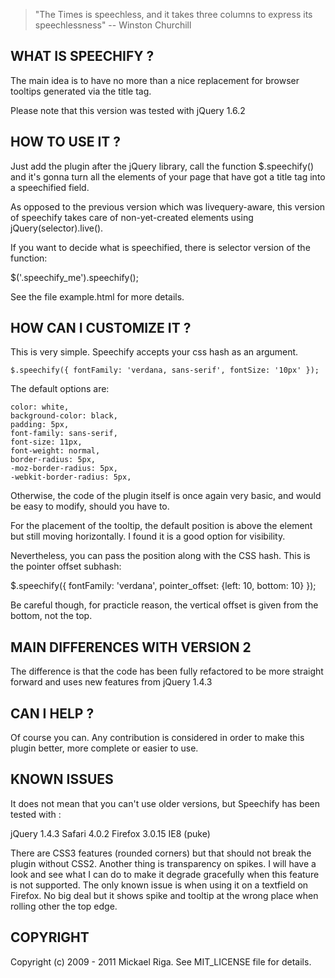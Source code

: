 > "The Times is speechless, and it takes three columns to express its speechlessness" -- Winston Churchill

WHAT IS SPEECHIFY ?
-------------------

The main idea is to have no more than a nice replacement for browser tooltips generated via the title tag.

Please note that this version was tested with jQuery 1.6.2

HOW TO USE IT ?
---------------

Just add the plugin after the jQuery library, call the function $.speechify() and it's gonna turn all the elements of your page that have got a title tag into a speechified field.

As opposed to the previous version which was livequery-aware, this version of speechify takes care of non-yet-created elements using jQuery(selector).live().

If you want to decide what is speechified, there is selector version of the function:

  $('.speechify_me').speechify();

See the file example.html for more details.

HOW CAN I CUSTOMIZE IT ?
------------------------

This is very simple. Speechify accepts your css hash as an argument.

 	$.speechify({ fontFamily: 'verdana, sans-serif', fontSize: '10px' });

The default options are:

	color: white, 
	background-color: black, 
	padding: 5px, 
	font-family: sans-serif, 
	font-size: 11px, 
	font-weight: normal,
	border-radius: 5px, 
	-moz-border-radius: 5px, 
	-webkit-border-radius: 5px,

Otherwise, the code of the plugin itself is once again very basic, and would be easy to modify, should you have to.

For the placement of the tooltip, the default position is above the element but still moving horizontally.
I found it is a good option for visibility.

Nevertheless, you can pass the position along with the CSS hash.
This is the pointer offset subhash:

  $.speechify({ fontFamily: 'verdana', pointer_offset: {left: 10, bottom: 10} });

Be careful though, for practicle reason, the vertical offset is given from the bottom, not the top.

MAIN DIFFERENCES WITH VERSION 2
-------------------------------

The difference is that the code has been fully refactored to be more straight forward and uses new features from jQuery 1.4.3

CAN I HELP ?
------------

Of course you can. Any contribution is considered in order to make this plugin better, more complete or easier to use.

KNOWN ISSUES
------------

It does not mean that you can't use older versions, but Speechify has been tested with :

jQuery 1.4.3
Safari 4.0.2
Firefox 3.0.15
IE8 (puke)

There are CSS3 features (rounded corners) but that should not break the plugin without CSS2.
Another thing is transparency on spikes. I will have a look and see what I can do to make it degrade gracefully when this feature is not supported.
The only known issue is when using it on a textfield on Firefox. No big deal but it shows spike and tooltip at the wrong place when rolling other the top edge. 

COPYRIGHT
---------

Copyright (c) 2009 - 2011 Mickael Riga. See MIT_LICENSE file for details.